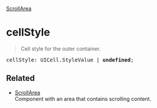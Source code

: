 [ScrollArea](ScrollArea.md)

# cellStyle

> Cell style for the outer container.

<pre class="docgen_signature">cellStyle: UICell.StyleValue | <b>undefined</b>;</pre>

## Related

- [<!--{ref:class}-->ScrollArea](ScrollArea.md) \
    Component with an area that contains scrolling content.
